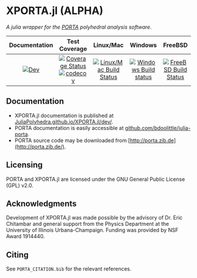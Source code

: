 # XPORTA.jl (ALPHA)

*A julia wrapper for the [PORTA](http://porta.zib.de/) polyhedral analysis software.*

| Documentation | Test Coverage | Linux/Mac | Windows | FreeBSD |
|:-------------:|:-------------:|:---------:|:-------:|:-------:|
|[![Dev](https://img.shields.io/badge/docs-dev-blue.svg)](https://JuliaPolyhedra.github.io/XPORTA.jl/dev) | [![Coverage Status](https://coveralls.io/repos/github/JuliaPolyhedra/XPORTA.jl/badge.svg?branch=master)](https://coveralls.io/github/JuliaPolyhedra/XPORTA.jl?branch=master)[![codecov](https://codecov.io/gh/JuliaPolyhedra/XPORTA.jl/branch/master/graph/badge.svg)](https://codecov.io/gh/JuliaPolyhedra/XPORTA.jl) | [![Linux/Mac Build Status](https://travis-ci.org/JuliaPolyhedra/XPORTA.jl.svg?branch=master)](https://travis-ci.org/github/JuliaPolyhedra/XPORTA.jl) | [![Windows Build status](https://ci.appveyor.com/api/projects/status/2kjsbavtulwhsamu?svg=true)](https://ci.appveyor.com/project/bdoolittle/xporta-jl) | [![FreeBSD Build Status](https://api.cirrus-ci.com/github/JuliaPolyhedra/XPORTA.jl.svg)](https://cirrus-ci.com/github/JuliaPolyhedra/XPORTA.jl) |

## Documentation

* XPORTA.jl documentation is published at [JuliaPolyhedra.github.io/XPORTA.jl/dev/](https://JuliaPolyhedra.github.io/XPORTA.jl/dev/).
* PORTA documentation is easily accessible at [github.com/bdoolittle/julia-porta](https://github.com/bdoolittle/julia-porta).
* PORTA source code may be downloaded from [http://porta.zib.de](http://porta.zib.de/).

## Licensing

PORTA and XPORTA.jl are licensed under the GNU General Public License (GPL) v2.0.

## Acknowledgments

Development of XPORTA.jl was made possible by the advisory of Dr. Eric Chitambar
and general support from the Physics Department at the University of Illinois
Urbana-Champaign. Funding was provided by NSF Award 1914440.

## Citing

See `PORTA_CITATION.bib` for the relevant references.
